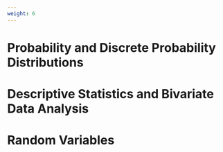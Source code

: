 ```yaml
---
weight: 6
---
```


# Probability and Discrete Probability Distributions

# Descriptive Statistics and Bivariate Data Analysis

# Random Variables